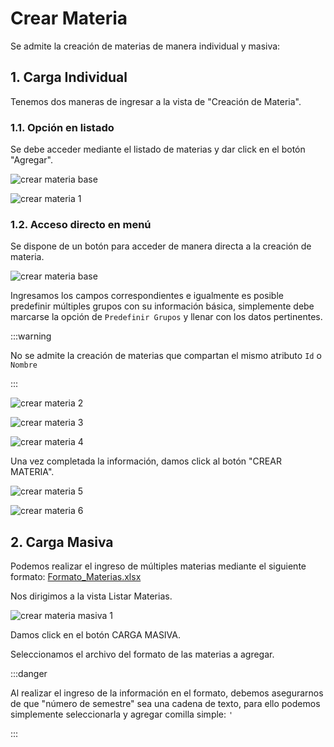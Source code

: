 # Crear Materia

Se admite la creación de materias de manera individual y masiva:

## 1. Carga Individual

Tenemos dos maneras de ingresar a la vista de "Creación de Materia".

### 1.1. Opción en listado

Se debe acceder mediante el listado de materias y dar click en el botón "Agregar".

![crear materia base](/img/materias/crear/1.png)

![crear materia 1](/img/materias/crear/crear-1.png)

### 1.2. Acceso directo en menú

Se dispone de un botón para acceder de manera directa a la creación de materia.

![crear materia base](/img/materias/crear/2.png)

Ingresamos los campos correspondientes e igualmente es posible predefinir múltiples grupos con su información básica, simplemente debe marcarse la opción de `Predefinir Grupos` y llenar con los datos pertinentes.

:::warning

No se admite la creación de materias que compartan el mismo atributo `Id` o `Nombre`

:::

![crear materia 2](/img/materias/crear/crear-2.png)

![crear materia 3](/img/materias/crear/crear-3.png)

![crear materia 4](/img/materias/crear/crear-4.png)

Una vez completada la información, damos click al botón "CREAR MATERIA".

![crear materia 5](/img/materias/crear/crear-5.png)

![crear materia 6](/img/materias/crear/crear-6.png)

## 2. Carga Masiva

Podemos realizar el ingreso de múltiples materias mediante el siguiente formato: [Formato_Materias.xlsx](/files/formato_materias.xlsx)

Nos dirigimos a la vista Listar Materias.

![crear materia masiva 1](/img/materias/crear/masiva/1.png)

Damos click en el botón CARGA MASIVA.

<!-- ![crear materia masiva 2](/img/materias/crear/masiva/2.png) -->

Seleccionamos el archivo del formato de las materias a agregar.

<!-- ![crear materia masiva 3](/img/materias/crear/masiva/3.png) -->


:::danger

Al realizar el ingreso de la información en el formato, debemos asegurarnos de que "número de semestre" sea una cadena de texto, para ello podemos simplemente seleccionarla y agregar comilla simple: `'`

:::
<!-- 
![crear materia masiva 4](/img/materias/crear/masiva/4.png)

![crear materia masiva 5](/img/materias/crear/masiva/5.png)

![crear materia masiva 6](/img/materias/crear/masiva/6.png)

![crear materia masiva 7](/img/materias/crear/masiva/7.png) -->

